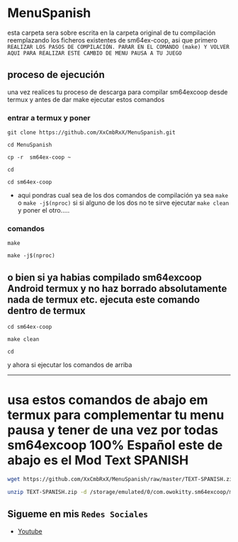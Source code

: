 # MenuSpanish
esta carpeta sera sobre escrita en la carpeta original de tu compilación reemplazando los ficheros 
existentes de sm64ex-coop, asi que primero ` REALIZAR LOS PASOS DE COMPILACIÓN. PARAR EN EL COMANDO (make) Y VOLVER AQUI PARA REALIZAR ESTE CAMBIO DE MENU PAUSA A TU JUEGO `

## proceso de ejecución
una vez realices tu proceso de descarga para compilar sm64excoop desde termux y antes de dar make ejecutar estos comandos
### entrar a termux y poner
```
git clone https://github.com/XxCmbRxX/MenuSpanish.git
```
```
cd MenuSpanish
```
```
cp -r  sm64ex-coop ~
```
```
cd
```
```
cd sm64ex-coop
```
* aqui pondras cual sea de los dos comandos de compilación ya sea ` make ` o ` make -j$(nproc) ` si si alguno de los dos no te sirve ejecutar ` make clean ` y poner el otro.....

### comandos 

```
make
```

```
make -j$(nproc)
```
## o bien si ya habias compilado sm64excoop Android termux y no haz borrado absolutamente nada de termux etc. ejecuta este comando dentro de termux 

```
cd sm64ex-coop
```

```
make clean
```
```
cd
```
y ahora si ejecutar los comandos de arriba 
_________________________________________________________________________________________________________

# usa estos comandos de abajo em termux para complementar tu menu pausa y tener de una vez por todas sm64excoop 100% Español este de abajo es el Mod Text SPANISH 

```bash
wget https://github.com/XxCmbRxX/MenuSpanish/raw/master/TEXT-SPANISH.zip
```
```bash
unzip TEXT-SPANISH.zip -d /storage/emulated/0/com.owokitty.sm64excoop/mods/
```
## Sigueme en mis `Redes Sociales`



* [Youtube](https://youtube.com/@XxCmbRxX)

